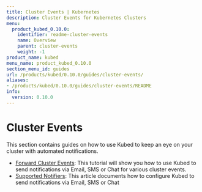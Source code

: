 ```yaml
---
title: Cluster Events | Kubernetes
description: Cluster Events for Kubernetes Clusters
menu:
  product_kubed_0.10.0:
    identifier: readme-cluster-events
    name: Overview
    parent: cluster-events
    weight: -1
product_name: kubed
menu_name: product_kubed_0.10.0
section_menu_id: guides
url: /products/kubed/0.10.0/guides/cluster-events/
aliases:
- /products/kubed/0.10.0/guides/cluster-events/README
info:
  version: 0.10.0
---
```


# Cluster Events

This section contains guides on how to use Kubed to keep an eye on your cluster with automated notifications.

- [Forward Cluster Events](/products/kubed/0.10.0/guides/cluster-events/event-forwarder): This tutorial will show you how to use Kubed to send notifications via Email, SMS or Chat for various cluster events.
- [Supported Notifiers](/products/kubed/0.10.0/guides/cluster-events/notifiers): This article documents how to configure Kubed to send notifications via Email, SMS or Chat
